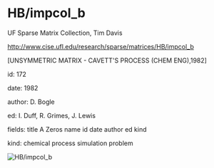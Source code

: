 # HB/impcol_b

 UF Sparse Matrix Collection, Tim Davis

 http://www.cise.ufl.edu/research/sparse/matrices/HB/impcol_b

 [UNSYMMETRIC MATRIX - CAVETT'S PROCESS (CHEM ENG),1982]

 id: 172

 date: 1982

 author: D. Bogle

 ed: I. Duff, R. Grimes, J. Lewis

 fields: title A Zeros name id date author ed kind

 kind: chemical process simulation problem

![HB/impcol_b](http://yifanhu.net/GALLERY/GRAPHS/GIF_SMALL/HB@impcol_b.gif)
